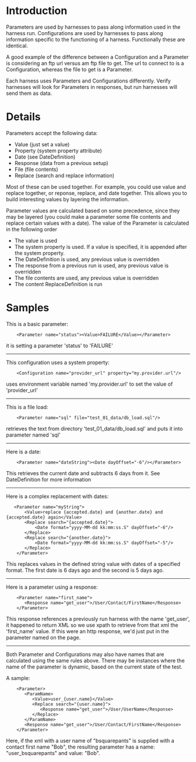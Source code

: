 # Introduction #

Parameters are used by harnesses to pass along information used in the harness run.  Configurations are used by harnesses to pass along information specific to the functioning of a harness.  Functionally these are identical.

A good example of the difference between a Configuration and a Parameter is considering an ftp url versus am ftp file to get.  The url to connect to is a Configuration, whereas the file to get is a Parameter.

Each harness uses Parameters and Configurations differently.  Verify harnesses will look for Parameters in responses, but run harnesses will send them as data.

# Details #
Parameters accept the following data:
  * Value (just set a value)
  * Property (system property attribute)
  * Date (see DateDefinition)
  * Response (data from a previous setup)
  * File (file contents)
  * Replace (search and replace information)

Most of these can be used together.  For example, you could use value and replace together, or reponse, replace, and date together.  This allows you to build interesting values by layering the information.

Parameter values are calculated based on some precedence, since they may be layered (you could make a parameter some file contents and replace certain values with a date).  The value of the Parameter is calculated in the following order
  * The value is used
  * The system property is used.  If a value is specified, it is appended after the system property.
  * The DateDefinition is used, any previous value is overridden
  * The response from a previous run is used, any previous value is overridden
  * The file contents are used, any previous value is overridden
  * The content ReplaceDefinition is run

# Samples #
This is a basic parameter:
```
    <Parameter name="status"><Value>FAILURE</Value></Parameter>
```
it is setting a parameter 'status' to 'FAILURE'

---

This configuration uses a system property:
```
    <Configuration name="provider_url" property="my.provider.url"/>
```
uses environment variable named 'my.provider.url' to set the value of 'provider\_url'

---

This is a file load:
```
    <Parameter name="sql" file="test_01_data/db_load.sql"/>
```
retrieves the text from directory 'test\_01\_data/db\_load.sql' and puts it into parameter named 'sql'

---

Here is a date:
```
    <Parameter name="dateString"><Date dayOffset="-6"/></Parameter>
```
This retrieves the current date and subtracts 6 days from it.
See DateDefinition for more information

---

Here is a complex replacement with dates:
```
   <Parameter name="myString">
       <Value>replace {accepted.date} and {another.date} and {accepted.date} again</Value>
       <Replace search="{accepted.date}">
           <Date format="yyyy-MM-dd kk:mm:ss.S" dayOffset="-6"/>
       </Replace>
       <Replace search="{another.date}">
           <Date format="yyyy-MM-dd kk:mm:ss.S" dayOffset="-5"/>
       </Replace>
    </Parameter>
```
This replaces values in the defined string value with dates of a specified format.  The first date is 6 days ago and the second is 5 days ago.

---

Here is a parameter using a response:
```
    <Parameter name="first_name">
       <Response name="get_user">/User/Contact/FirstName</Response>
    </Parameter>
```
This response references a previously run harness with the name 'get\_user', it happened to return XML so we use xpath to retrieve from that xml the 'first\_name' value.  If this were an http response, we'd just put in the parameter named on the page.


---

Both Parameter and Configurations may also have names that are calculated using the same rules above.  There may be instances where the name of the parameter is dynamic, based on the current state of the test.

A sample:
```
    <Parameter>
       <ParamName>
          <Value>user_{user.name}</Value>
          <Replace search="{user.name}">
             <Response name="get_user">/User/UserName</Response>
          </Replace>
       </ParamName>
       <Response name="get_user">/User/Contact/FirstName</Response>
    </Parameter>
```
Here, if the xml with a user name of "bsquarepants" is supplied with a contact first name "Bob", the resulting parameter has a name: "user\_bsquarepants" and value: "Bob".